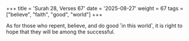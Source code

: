 +++
title = 'Surah 28, Verses 67'
date = '2025-08-27'
weight = 67
tags = ["believe", "faith", "good", "world"]
+++

As for those who repent, believe, and do good ˹in this world˺, it is right to hope that they will be among the successful.